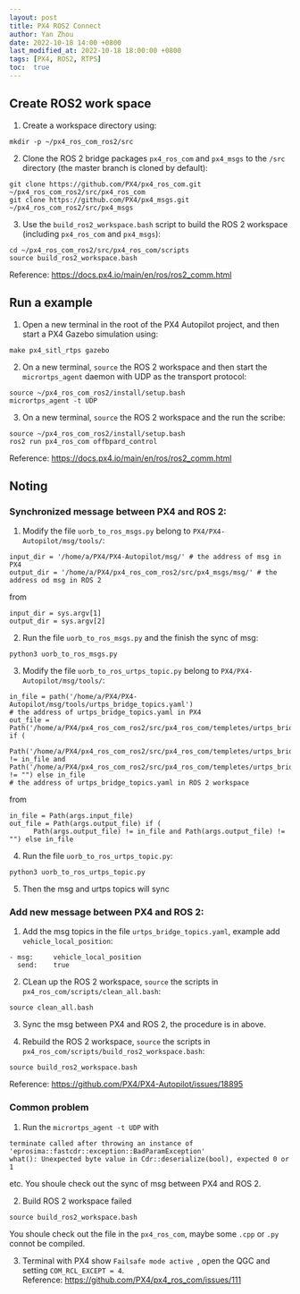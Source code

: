 ```yaml
---
layout: post
title: PX4 ROS2 Connect
author: Yan Zhou
date: 2022-10-18 14:00 +0800
last_modified_at: 2022-10-18 18:00:00 +0800
tags: [PX4, ROS2, RTPS]
toc:  true
---
```


## Create ROS2 work space

1. Create a workspace directory using:
```
mkdir -p ~/px4_ros_com_ros2/src
```

2. Clone the ROS 2 bridge packages `px4_ros_com` and `px4_msgs` to the `/src` directory (the master branch is cloned by default):
```
git clone https://github.com/PX4/px4_ros_com.git ~/px4_ros_com_ros2/src/px4_ros_com
git clone https://github.com/PX4/px4_msgs.git ~/px4_ros_com_ros2/src/px4_msgs
```

3. Use the `build_ros2_workspace.bash` script to build the ROS 2 workspace (including `px4_ros_com` and `px4_msgs`):
```
cd ~/px4_ros_com_ros2/src/px4_ros_com/scripts
source build_ros2_workspace.bash
```

Reference: <https://docs.px4.io/main/en/ros/ros2_comm.html>

## Run a example

1. Open a new terminal in the root of the PX4 Autopilot project, and then start a PX4 Gazebo simulation using:
```
make px4_sitl_rtps gazebo
```

2. On a new terminal, `source` the ROS 2 workspace and then start the `micrortps_agent` daemon with UDP as the transport protocol:
```
source ~/px4_ros_com_ros2/install/setup.bash
micrortps_agent -t UDP
```

3. On a new terminal, `source` the ROS 2 workspace and the run the scribe:
```
source ~/px4_ros_com_ros2/install/setup.bash
ros2 run px4_ros_com offbpard_control
```

Reference: <https://docs.px4.io/main/en/ros/ros2_comm.html>

## Noting

### Synchronized message between PX4 and ROS 2:

1. Modify the file `uorb_to_ros_msgs.py` belong to `PX4/PX4-Autopilot/msg/tools/`:
```
input_dir = '/home/a/PX4/PX4-Autopilot/msg/' # the address of msg in PX4
output_dir = '/home/a/PX4/px4_ros_com_ros2/src/px4_msgs/msg/' # the address od msg in ROS 2
```
from
```
input_dir = sys.argv[1]
output_dir = sys.argv[2]
```

2. Run the file `uorb_to_ros_msgs.py` and the finish the sync of msg:
```
python3 uorb_to_ros_msgs.py
```

3. Modify the file `uorb_to_ros_urtps_topic.py` belong to `PX4/PX4-Autopilot/msg/tools/`:
```
in_file = path('/home/a/PX4/PX4-Autopilot/msg/tools/urtps_bridge_topics.yaml')
# the address of urtps_bridge_topics.yaml in PX4
out_file = Path('/home/a/PX4/px4_ros_com_ros2/src/px4_ros_com/templetes/urtps_bridge_topics.yaml') if (
      Path('/home/a/PX4/px4_ros_com_ros2/src/px4_ros_com/templetes/urtps_bridge_topics.yaml') != in_file and Path('/home/a/PX4/px4_ros_com_ros2/src/px4_ros_com/templetes/urtps_bridge_topics.yaml') != "") else in_file
# the address of urtps_bridge_topics.yaml in ROS 2 workspace
```
from
```
in_file = Path(args.input_file)
out_file = Path(args.output_file) if (
      Path(args.output_file) != in_file and Path(args.output_file) != "") else in_file
```

4. Run the file `uorb_to_ros_urtps_topic.py`:
```
python3 uorb_to_ros_urtps_topic.py
```

5. Then the msg and urtps topics will sync


### Add new message between PX4 and ROS 2:

1. Add the msg topics in the file `urtps_bridge_topics.yaml`, example add `vehicle_local_position`:
```
- msg:     vehicle_local_position
  send:    true
```

2. CLean up the ROS 2 workspace, `source` the scripts in `px4_ros_com/scripts/clean_all.bash`:
```
source clean_all.bash
```
3. Sync the msg between PX4 and ROS 2, the procedure is in above.

4. Rebuild the ROS 2 workspace, `source` the scripts in `px4_ros_com/scripts/build_ros2_workspace.bash`:
```
source build_ros2_workspace.bash
```

Reference: <https://github.com/PX4/PX4-Autopilot/issues/18895>

### Common problem

1. Run the `micrortps_agent -t UDP` with 
```
terminate called after throwing an instance of 'eprosima::fastcdr::exception::BadParamException' 
what(): Unexpected byte value in Cdr::deserialize(bool), expected 0 or 1
```
etc. You shoule check out the sync of msg between PX4 and ROS 2.

2. Build ROS 2 workspace failed 
```
source build_ros2_workspace.bash
```
You shoule check out the file in the `px4_ros_com`, maybe some `.cpp` or `.py` connot be compiled.

3. Terminal with PX4 show `Failsafe mode active `, open the QGC and setting `COM_RCL_EXCEPT = 4`.  
Reference: <https://github.com/PX4/px4_ros_com/issues/111>


 